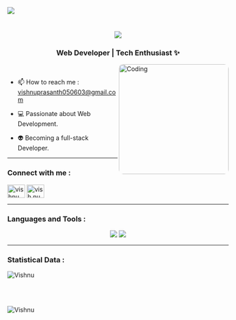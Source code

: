 [![](https://visitcount.itsvg.in/api?id=vishnu563&label=Profile%20Views&color=12&pretty=false)](https://visitcount.itsvg.in)

<h1 align="center">
    <img src="https://readme-typing-svg.herokuapp.com/?font=Righteous&size=35&center=true&vCenter=true&width=500&height=50&duration=7000&lines=Hey+👋,+I'm+Vishnuprasanth+!;" />
</h1>

<h3 align="center">Web Developer | Tech Enthusiast ✨</h3>
<img align="right" alt="Coding" width="250" style="border-radius:10px"  src="https://i.pinimg.com/originals/54/e3/7d/54e37d8074ebcde1d96c77d7b2a7f310.gif">
<br>

- 📫 How to reach me : vishnuprasanth050603@gmail.com

- 💻 Passionate about Web Development.

- 👽 Becoming a full-stack Developer.

---

  <h3 align="left">Connect with me :</h3>
  <p align="left">
    <a href="https://www.linkedin.com/in/vishnuprasanth563/"><img align="center"
        src="https://raw.githubusercontent.com/rahuldkjain/github-profile-readme-generator/master/src/images/icons/Social/linked-in-alt.svg"
        alt="vishnu" height="30" width="40" /></a>
    <a href="https://instagram.com/vish.nu_56" target="blank"><img align="center" src="https://raw.githubusercontent.com/rahuldkjain/github-profile-readme-generator/master/src/images/icons/Social/instagram.svg" alt="vish.nu_56" height="30" width="40" /></a>
  </p>


---

<h3 align="left">Languages and Tools :</h3>
<div align="center">
    <img src="https://skillicons.dev/icons?i=react,javascript,html,css,nodejs,mongodb" />
    <img src="https://skillicons.dev/icons?i=expressjs,tailwindcss,java,vscode,github,git," /><br>
</div>

---

<h3>Statistical Data :</h3>
<p><img align="center"
    src="https://github-readme-stats.vercel.app/api/top-langs?username=vishnu563&show_icons=true&locale=en&bg_color=0d1117&text_color=ffffff&layout=compact"
    alt="Vishnu" 
    bg_color=#808080/></p>

<br>

<br>

<p><img align="center" src="https://github-readme-streak-stats.herokuapp.com/?user=vishnu563&theme=dark&background=0d1117&date_format=M%20j%5B%2C%20Y%5D" alt="Vishnu" /></p>
